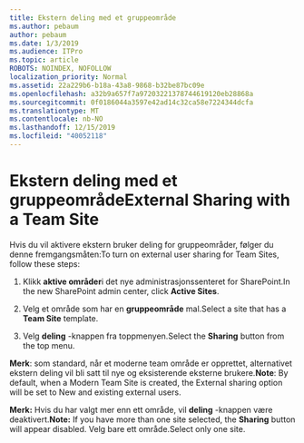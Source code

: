 ```yaml
---
title: Ekstern deling med et gruppeområde
ms.author: pebaum
author: pebaum
ms.date: 1/3/2019
ms.audience: ITPro
ms.topic: article
ROBOTS: NOINDEX, NOFOLLOW
localization_priority: Normal
ms.assetid: 22a229b6-b18a-43a8-9868-b32be87bc09e
ms.openlocfilehash: a32b9a657f7a97203221378744619120eb28868a
ms.sourcegitcommit: 0f0186044a3597e42ad14c32ca58e7224344dcfa
ms.translationtype: MT
ms.contentlocale: nb-NO
ms.lasthandoff: 12/15/2019
ms.locfileid: "40052118"
---
```

# <a name="external-sharing-with-a-team-site"></a><span data-ttu-id="b94d9-102">Ekstern deling med et gruppeområde</span><span class="sxs-lookup"><span data-stu-id="b94d9-102">External Sharing with a Team Site</span></span>

<span data-ttu-id="b94d9-103">Hvis du vil aktivere ekstern bruker deling for gruppeområder, følger du denne fremgangsmåten:</span><span class="sxs-lookup"><span data-stu-id="b94d9-103">To turn on external user sharing for Team Sites, follow these steps:</span></span> 
  
1. <span data-ttu-id="b94d9-104">Klikk **aktive områder**i det nye administrasjonssenteret for SharePoint.</span><span class="sxs-lookup"><span data-stu-id="b94d9-104">In the new SharePoint admin center, click **Active Sites**.</span></span>
  
2. <span data-ttu-id="b94d9-105">Velg et område som har en **gruppeområde** mal.</span><span class="sxs-lookup"><span data-stu-id="b94d9-105">Select a site that has a **Team Site** template.</span></span> 
  
3. <span data-ttu-id="b94d9-106">Velg **deling** -knappen fra toppmenyen.</span><span class="sxs-lookup"><span data-stu-id="b94d9-106">Select the **Sharing** button from the top menu.</span></span> 
  
 <span data-ttu-id="b94d9-107">**Merk**: som standard, når et moderne team område er opprettet, alternativet ekstern deling vil bli satt til nye og eksisterende eksterne brukere.</span><span class="sxs-lookup"><span data-stu-id="b94d9-107">**Note**: By default, when a Modern Team Site is created, the External sharing option will be set to New and existing external users.</span></span> 
  
 <span data-ttu-id="b94d9-108">**Merk:** Hvis du har valgt mer enn ett område, vil **deling** -knappen være deaktivert.</span><span class="sxs-lookup"><span data-stu-id="b94d9-108">**Note:** If you have more than one site selected, the **Sharing** button will appear disabled.</span></span> <span data-ttu-id="b94d9-109">Velg bare ett område.</span><span class="sxs-lookup"><span data-stu-id="b94d9-109">Select only one site.</span></span> 
  


